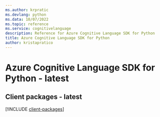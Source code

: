 ```yaml
---
ms.author: krpratic
ms.devlang: python
ms.data: 10/07/2022
ms.topic: reference
ms.service: cognitivelanguage
description: Reference for Azure Cognitive Language SDK for Python
title: Azure Cognitive Language SDK for Python
author: kristapratico
---
```

# Azure Cognitive Language SDK for Python - latest

## Client packages - latest
[!INCLUDE [client-packages](cognitive-language-client-index.md)]